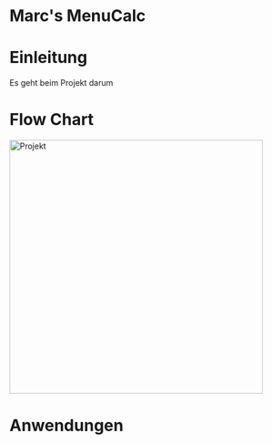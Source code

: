 # Marc's MenuCalc
# Einleitung
Es geht beim Projekt darum 
# Flow Chart
<img width="445" alt="Projekt" src="https://user-images.githubusercontent.com/91119063/139456081-1f88bc27-0940-49c3-a637-eab8d894ae9b.png">

# Anwendungen

